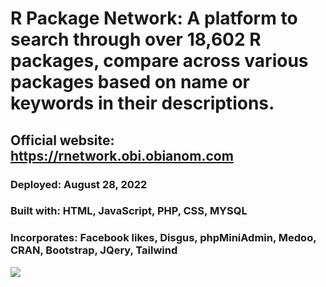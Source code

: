 # R Package Network: A platform to search through over 18,602 R packages, compare across various packages based on name or keywords in their descriptions.
## Official website: https://rnetwork.obi.obianom.com
### Deployed: August 28, 2022
### Built with: HTML, JavaScript, PHP, CSS, MYSQL
### Incorporates: Facebook likes, Disgus, phpMiniAdmin, Medoo, CRAN, Bootstrap, JQery, Tailwind

![](https://rnetwork.obi.obianom.com/assets/rnetwork.png)
